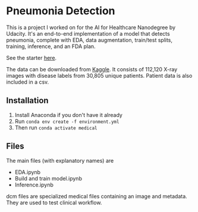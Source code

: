 # Pneumonia Detection

This is a project I worked on for the AI for Healthcare Nanodegree by Udacity. It's an end-to-end implementation of a model that detects pneumonia, complete with EDA, data augmentation, train/test splits, training, inference, and an FDA plan.

See the starter [here](https://github.com/udacity/AIHCND_C2_Starter).

The data can be downloaded from [Kaggle](https://www.kaggle.com/nih-chest-xrays/data). It consists of 112,120 X-ray images with disease labels from 30,805 unique patients. Patient data is also included in a csv.

## Installation
1. Install Anaconda if you don't have it already
2. Run `conda env create -f environment.yml`
3. Then run `conda activate medical`

## Files
The main files (with explanatory names) are
- EDA.ipynb
- Build and train model.ipynb
- Inference.ipynb

dcm files are specialized medical files containing an image and metadata. They are used to test clinical workflow.
